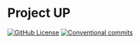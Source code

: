 # Project UP

[![GitHub License](https://img.shields.io/github/license/simplymichael/express-user-manager)](https://github.com/simplymichael/project-up/LICENSE.md)
[![Conventional commits](https://img.shields.io/badge/Conventional%20Commits-1.0.0-brightgreen.svg)](https://conventionalcommits.org)
